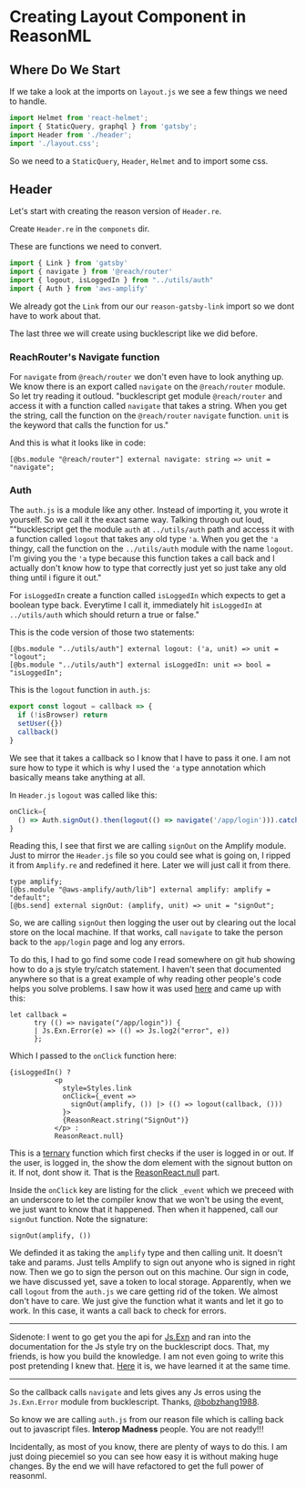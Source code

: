 # Creating Layout Component in ReasonML

## Where Do We Start

If we take a look at the imports on `layout.js` we see a few things we need to handle.

```js
import Helmet from 'react-helmet';
import { StaticQuery, graphql } from 'gatsby';
import Header from './header';
import './layout.css';
```

So we need to a `StaticQuery`, `Header`, `Helmet` and to import some css.

## Header

Let's start with creating the reason version of `Header.re`.

Create `Header.re` in the `componets` dir.

These are functions we need to convert.
```js
import { Link } from 'gatsby'
import { navigate } from '@reach/router'
import { logout, isLoggedIn } from "../utils/auth"
import { Auth } from 'aws-amplify'
```

We already got the `Link` from our our `reason-gatsby-link` import so we dont have to work about that.

The last three we will create using bucklescript like we did before.

### ReachRouter's Navigate function

For `navigate` from `@reach/router` we don't even have to look anything up.
We know there is an export called `navigate` on the `@reach/router` module. So let try reading it outloud.
"bucklescript get module `@reach/router` and access it with a function called `navigate` that takes a string. When you get the string, call the function on the `@reach/router` `navigate` function. `unit` is the keyword that calls the function for us."

And this is what it looks like in code:

```reason
[@bs.module "@reach/router"] external navigate: string => unit = "navigate";
```

### Auth

The `auth.js` is a module like any other. Instead of importing it, you wrote it yourself. So we call it the exact same way. Talking through out loud,
""bucklescript get the module `auth` at `../utils/auth` path and access it with a function called `logout` that takes any old type `'a`. When you get the `'a` thingy, call the function on the `../utils/auth` module with the name `logout`. I'm giving you the `'a` type because this function takes a call back and I actually don't know how to type that correctly just yet so just take any old thing until i figure it out."

For `isLoggedIn` create a function called `isLoggedIn` which expects to get  a boolean type back. Everytime I call it, immediately hit `isLoggedIn` at `../utils/auth` which should return a true or false."

This is the code version of those two statements:

```reason
[@bs.module "../utils/auth"] external logout: ('a, unit) => unit = "logout";
[@bs.module "../utils/auth"] external isLoggedIn: unit => bool = "isLoggedIn";
```

This is the `logout` function in `auth.js`:

```js
export const logout = callback => {
  if (!isBrowser) return
  setUser({})
  callback()
}
```

We see that it takes a callback so I know that I have to pass it one. I am not sure how to type it which is why I used the `'a` type annotation which basically means take anything at all.

In `Header.js` `logout` was called like this:

```js
onClick={
  () => Auth.signOut().then(logout(() => navigate('/app/login'))).catch(err => console.log('eror:', err))
}
```

Reading this, I see that first we are calling `signOut` on the Amplify module. Just to mirror the `Header.js` file so you could see what is going on, I ripped it from `Amplify.re` and redefined it here. Later we will just call it from there.

```reason
type amplify;
[@bs.module "@aws-amplify/auth/lib"] external amplify: amplify = "default";
[@bs.send] external signOut: (amplify, unit) => unit = "signOut";
```

So, we are calling `signOut` then logging the user out by clearing out the local store on the local machine. If that works, call `navigate` to take the person back to the `app/login` page and log any errors.

To do this, I had to go find some code I read somewhere on git hub showing how to do a js style try/catch statement. I haven't seen that documented anywhere so that is a great example of why reading other people's code helps you solve problems. I saw how it was used [here](https://github.com/xodio/xod/blob/ff7cd119660afbf4b0ea62dddff55f5087d8f150/packages/xod-tabtest/src/Tabtest.re#L87-L90) and came up with this:

```reason
let callback =
      try (() => navigate("/app/login")) {
      | Js.Exn.Error(e) => (() => Js.log2("error", e))
      };
```

Which I passed to the `onClick` function here:

```reason
{isLoggedIn() ?
           <p
             style=Styles.link
             onClick={_event =>
               signOut(amplify, ()) |> (() => logout(callback, ()))
             }>
             {ReasonReact.string("SignOut")}
           </p> :
           ReasonReact.null}
```

This is a [ternary](https://reasonml.github.io/reason-react/docs/en/ternary-shortcut#docsNav) function which first checks if the user is logged in or out. If the user, is logged in, the show the dom element with the signout button on it. If not, dont show it. That is the [ReasonReact.null](https://reasonml.github.io/reason-react/docs/en/render#docsNav) part.

Inside the `onClick` key are listing for the click `_event` which we preceed with an underscore to let the compiler know that we won't be using the event, we just want to know that it happened. Then when it happened, call our `signOut` function. Note the signature:

```reason
signOut(amplify, ())
```

We definded it as taking the `amplify` type and then calling unit. It doesn't take and params. Just tells Amplify to sign out anyone who is signed in right now. Then we go to sign the person out on this machine. Our sign in code, we have discussed yet, save a token to local storage. Apparently, when we call `logout` from the `auth.js` we care getting rid of the token. We almost don't have to care. We just give the function what it wants and let it go to work. In this case, it wants a call back to check for errors.

**********
Sidenote: I went to go get you the api for [Js.Exn](https://bucklescript.github.io/bucklescript/api/Js.Exn.html) and ran into the documentation for the Js style try on the bucklescript docs. That, my friends, is how you build the knowledge. I am not even going to write this post pretending I knew that. [Here](https://bucklescript.github.io/docs/en/exceptions#docsNav) it is, we have learned it at the same time.
***********

So the callback calls `navigate` and lets gives any Js erros using the `Js.Exn.Error` module from bucklescript. Thanks, [@bobzhang1988](https://twitter.com/bobzhang1988).

So know we are calling `auth.js` from our reason file which is calling back out to javascript files. **Interop Madness** people. You are not ready!!!

Incidentally, as most of you know, there are plenty of ways to do this. I am just doing piecemiel so you can see how easy it is without making huge changes. By the end we will have refactored to get the full power of reasonml.